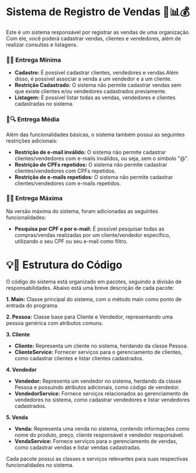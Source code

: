 # Sistema de Registro de Vendas 💼📊💰
Este é um sistema responsável por registrar as vendas de uma organização. Com ele, você poderá cadastrar vendas, clientes e vendedores, além de realizar consultas e listagens.

### 📝✅ Entrega Mínima
- __Cadastro:__ É possível cadastrar clientes, vendedores e vendas.Além disso, é possivel associar a venda a um vendedor e a um cliente.<br>
- __Restrição Cadastrado:__ O sistema não permite cadastrar vendas sem que existe clientes e/ou vendedores cadastrados previamente.<br>
- __Listagem:__ É possível listar todas as vendas, vendedores e clientes cadastradas no sistema.<br>

### 🚀🔍 Entrega Média 
Além das funcionalidades básicas, o sistema também possui as seguintes restrições adicionais:
-  __Restrição de e-mail inválido:__ O sistema não permite cadastrar clientes/vendedores com e-mails inválidos, ou seja, sem o símbolo "@".<br>
-  __Restrição de CPFs repetidos:__ O sistema não permite cadastrar clientes/vendedores com CPFs repetidos.<br>
-  __Restrição de e-mails repetidos:__ O sistema não permite cadastrar clientes/vendedores com e-mails repetidos.<br>

### 🌟🔎 Entrega Máxima 
Na versão máxima do sistema, foram adicionadas as seguintes funcionalidades:
- __Pesquisa por CPF e por e-mail:__ É possível pesquisar todas as compras/vendas realizadas por um cliente/vendedor específico, utilizando o seu CPF ou seu e-mail como filtro.<br>

# 💡📝 Estrutura do Código
O código do sistema está organizado em pacotes, seguindo a divisão de responsabilidades. Abaixo está uma breve descrição de cada pacote:

__1. Main:__ Classe principal do sistema, com o método main como ponto de entrada do programa.<br>

__2. Pessoa:__ Classe base para Cliente e Vendedor, representando uma pessoa genérica com atributos comuns.<br>

__3. Cliente__ <br>
- __Cliente:__ Representa um cliente no sistema, herdando da classe Pessoa. <br>
- __ClienteService:__ Fornecer serviços para o gerenciamento de clientes, como cadastrar clientes e listar clientes cadastrados.<br>
  
__4. Vendedor__ <br>
- __Vendedor:__ Representa um vendedor no sistema, herdando da classe Pessoa e possuindo atributos adicionais, como código de vendedor.<br>
- __VendedorService:__ Fornece serviços relacionados ao gerenciamento de vendedores no sistema, como cadastrar vendedores e listar vendedores cadastrados.<br>

__5. Venda__ <br>
- __Venda:__ Representa uma venda no sistema, contendo informações como nome do produto, preço, cliente responsável e vendedor responsável.<br>
- __VendaService:__ Fornece serviços para o gerenciamento de vendas, como cadastrar vendas e listar vendas cadastradas.<br>

Cada pacote possui as classes e serviços relevantes para suas respectivas funcionalidades no sistema.
 
